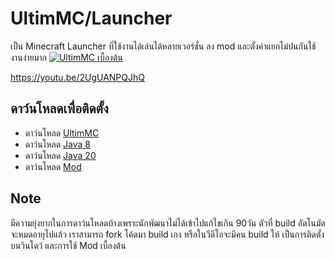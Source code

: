 # UltimMC/Launcher
เป็น Minecraft Launcher ที่ใช้งานได้เล่นได้หลายเวอร์ชั่น ลง mod และตั้งค่าแยกไม่ปนกันใช้งานง่ายมาก
[![UltimMC เบื้องต้น](https://img.youtube.com/vi/2UgUANPQJhQ/0.jpg)](https://youtu.be/2UgUANPQJhQ "ใช้ UltimMC เพื่อเล่น Minecraft ที่บ้าน")

https://youtu.be/2UgUANPQJhQ

## ดาว์นโหลดเพื่อติดตั้ง
- ดาว์นโหลด [UltimMC](https://github.com/UltimMC/Launcher)
- ดาว์นโหลด [Java 8](https://www.java.com/en/download/manual.jsp)
- ดาว์นโหลด [Java 20](https://www.oracle.com/java/technologies/downloads/#jdk20-windows)
- ดาว์นโหลด [Mod](https://www.curseforge.com/minecraft/search?page=1&class=mc-mods&sortType=2&pageSize=20&experimentalRanking=true)

## Note
มีความยุ่งยากในการดาว์นโหลดบ้างเพราะนักพัฒนาไม่ได้เข้าไปแก้ไขเกิน 90วัน ตัวที่ build อัตโนมัตจะหมดอายุไปแล้ว เราสามารถ fork โค้ดมา build  เอง หรือในวีดีโอจะมีคน build ให้ เป็นการติดตั้งบนวินโดว์ และการใช้ Mod เบื้องต้น

